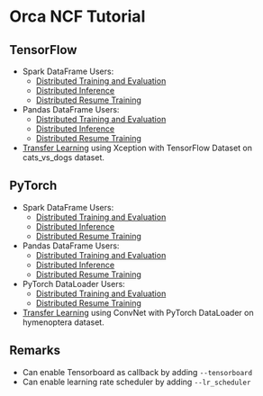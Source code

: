 # Orca NCF Tutorial

## TensorFlow
- Spark DataFrame Users:
    - [Distributed Training and Evaluation](tf_train_spark_dataframe.py)
    - [Distributed Inference](tf_predict_spark_dataframe.py)
    - [Distributed Resume Training](tf_resume_train_spark_dataframe.py)
- Pandas DataFrame Users:
    - [Distributed Training and Evaluation](tf_train_xshards.py)
    - [Distributed Inference](tf_predict_xshards.py)
    - [Distributed Resume Training](tf_resume_train_xshards.py)
- [Transfer Learning](../tf/transfer_learning.py) using Xception with TensorFlow Dataset on cats_vs_dogs dataset.

## PyTorch
- Spark DataFrame Users:
    - [Distributed Training and Evaluation](pytorch_train_spark_dataframe.py)
    - [Distributed Inference](pytorch_predict_spark_dataframe.py)
    - [Distributed Resume Training](pytorch_resume_spark_dataframe.py)
- Pandas DataFrame Users:
    - [Distributed Training and Evaluation](pytorch_train_xshards.py)
    - [Distributed Inference](pytorch_predict_xshards.py)
    - [Distributed Resume Training](pytorch_resume_xshards.py)
- PyTorch DataLoader Users:
    - [Distributed Training and Evaluation](pytorch_train_dataloader.py)
    - [Distributed Resume Training](pytorch_resume_dataloader.py)
- [Transfer Learning](../pytorch/transfer_learning/train.py) using ConvNet with PyTorch DataLoader on hymenoptera dataset.

## Remarks
- Can enable Tensorboard as callback by adding `--tensorboard`
- Can enable learning rate scheduler by adding `--lr_scheduler`
